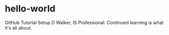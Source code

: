 # hello-world
GitHub Tutorial Setup
D Walker, IS Professional. Continued learning is what it's all about. 
